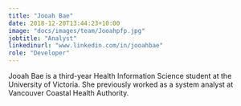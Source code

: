 ```yaml
---
title: "Jooah Bae"
date: 2018-12-20T13:44:23+10:00
image: "docs/images/team/Jooahpfp.jpg"
jobtitle: "Analyst"
linkedinurl: "www.linkedin.com/in/jooahbae"
role: "Developer"
---
```


Jooah Bae is a third-year Health Information Science student at the University of Victoria. She previously worked as a system analyst at Vancouver Coastal Health Authority.
